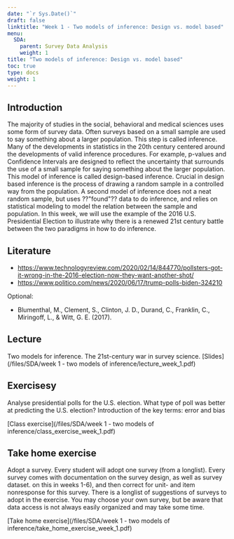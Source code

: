 ```yaml
---
date: "`r Sys.Date()`"
draft: false
linktitle: "Week 1 - Two models of inference: Design vs. model based"
menu:
  SDA:
    parent: Survey Data Analysis
    weight: 1
title: "Two models of inference: Design vs. model based"
toc: true
type: docs
weight: 1
---
```


## Introduction

The majority of studies in the social, behavioral and medical sciences uses some form of survey data. Often surveys based on a small sample are used to say something about a larger population. This step is called inference. Many of the developments in statistics in the 20th century centered around the developments of valid inference procedures. For example, p-values and Confidence Intervals are designed to reflect the uncertainty that surrounds the use of a small sample for saying something about the larger population. This model of inference is called design-based inference. Crucial in design based inference is the process of drawing a random sample in a controlled way from the population. A second model of inference does not a neat random sample, but uses ??"found"?? data to do inference, and relies on statistical modeling to model the relation between the sample and population. In this week, we will use the example of the 2016 U.S. Presidential Election to illustrate why there is a renewed 21st century battle between the two paradigms in how to do inference.

## Literature

- https://www.technologyreview.com/2020/02/14/844770/pollsters-got-it-wrong-in-the-2016-election-now-they-want-another-shot/
- https://www.politico.com/news/2020/06/17/trump-polls-biden-324210

Optional:
- Blumenthal, M., Clement, S., Clinton, J. D., Durand, C., Franklin, C., Miringoff, L., & Witt, G. E. (2017). 

## Lecture
Two models for inference. The 21st-century war in survey science.
[Slides](/files/SDA/week 1 - two models of inference/lecture_week_1.pdf)

## Exercisesy
Analyse presidential polls for the U.S. election. What type of poll was better at predicting the U.S. election? Introduction of the key terms: error and bias

[Class exercise](/files/SDA/week 1 - two models of inference/class_exercise_week_1.pdf)

## Take home exercise
Adopt a survey. Every student will adopt one survey (from a longlist). Every survey comes with documentation on the survey design, as well as survey dataset. on this in weeks 1-6), and then correct for unit- and item nonresponse for this survey. 
There is a longlist of suggestions of surveys to adopt in the exercise. You may choose your own survey, but be aware that data access is not always easily organized and may take some time.

[Take home exercise](/files/SDA/week 1 - two models of inference/take_home_exercise_week_1.pdf)

